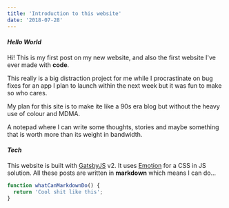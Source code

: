 ```yaml
---
title: 'Introduction to this website'
date: '2018-07-28'
---
```


#### _Hello World_

Hi! This is my first post on my new website, and also the first website I've ever made with **code**.

This really is a big distraction project for me while I procrastinate on bug fixes for an app I plan to launch within the next week but it was fun to make so who cares.

My plan for this site is to make ite like a 90s era blog but without the heavy use of colour and MDMA.

A notepad where I can write some thoughts, stories and maybe something that is worth more than its weight in bandwidth.

#### _Tech_

This website is built with [GatsbyJS](https://gatsbyjs.org) v2. It uses [Emotion](https://github.com/emotion-js/emotion) for a CSS in JS solution. All these posts are written in **markdown** which means I can do...

```javascript
function whatCanMarkdownDo() {
  return 'Cool shit like this';
}
```
